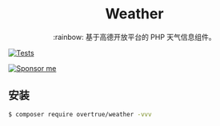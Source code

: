 
<h1 align="center">Weather</h1>

<p align="center">:rainbow: 基于高德开放平台的 PHP 天气信息组件。</p>

[![Tests](https://github.com/overtrue/weather/actions/workflows/tests.yml/badge.svg)](https://github.com/overtrue/weather/actions/workflows/tests.yml)

[![Sponsor me](https://github.com/overtrue/overtrue/blob/master/sponsor-me-button-s.svg?raw=true)](https://github.com/sponsors/overtrue)

## 安装

```sh
$ composer require overtrue/weather -vvv
```